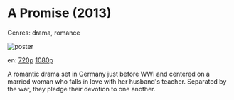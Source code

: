 # A Promise (2013)

Genres: drama, romance

![poster](http://image.tmdb.org/t/p/w500/uHG0mxe7HXj3o1AgrIGnTF6FvJB.jpg)

en:
  [720p](magnet:?xt=urn:btih:a21a7e807c5d87bb33604a33c1411044e8cb02e6&dn=A+Promise+%282013%29+720p+BrRip+x264+-+YIFY&tr=udp%3A%2F%2Ftracker.openbittorrent.com%3A80%2Fannounce&tr=udp%3A%2F%2Fglotorrents.pw%3A6969%2Fannounce&tr=udp%3A%2F%2Ftracker.openbittorrent.com%3A80%2Fannounce&tr=udp%3A%2F%2Ftracker.opentrackr.org%3A1337%2Fannounce&tr=udp%3A%2F%2Fzer0day.to%3A1337%2Fannounce&tr=udp%3A%2F%2Ftracker.coppersurfer.tk%3A6969%2Fannounce)
  [1080p](magnet:?xt=urn:btih:b485fe7949ae019b1dc1e98d1d25726c732abd1f&dn=A+Promise+%282013%29+1080p+BrRip+x264+-+YIFY&tr=udp%3A%2F%2Ftracker.openbittorrent.com%3A80%2Fannounce&tr=udp%3A%2F%2Fglotorrents.pw%3A6969%2Fannounce&tr=udp%3A%2F%2Ftracker.openbittorrent.com%3A80%2Fannounce&tr=udp%3A%2F%2Ftracker.opentrackr.org%3A1337%2Fannounce&tr=udp%3A%2F%2Fzer0day.to%3A1337%2Fannounce&tr=udp%3A%2F%2Ftracker.coppersurfer.tk%3A6969%2Fannounce)
  


A romantic drama set in Germany just before WWI and centered on a married woman who falls in love with her husband's teacher. Separated by the war, they pledge their devotion to one another.